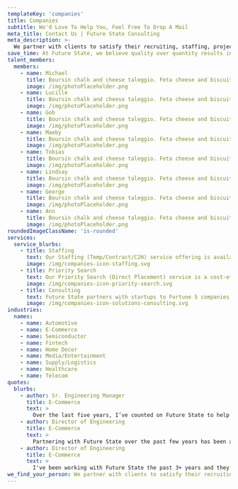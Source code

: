```yaml
---
templateKey: 'companies'
title: Companies
subtitle: We'd Love To Help You, Feel Free To Drop A Mail
meta_title: Contact Us | Future State Consulting
meta_description: >-
  We partner with clients to satisfy their recruiting, staffing, project hiring and executive search needs with custom, scalable solutions. We provide team building and onboarding consultation that results in near-term value or opportunities for greater impact down the road.
save_time: At Future State, we believe quality over quantity results in the best outcomes. That means we nurture relationships first, and then do the legwork to pre-screen and match right-fit, diverse candidates with organizations, and provide custom consulting. Ultimately we save our clients, time, energy and the stress of needing to conduct robust and time consuming screening processes.
talent_members:
  members:
    - name: Michael
      title: Boursin chalk and cheese taleggio. Feta cheese and biscuits cottage cheese brie fromage frais dolcelatte who moved my cheese smelly cheese. Port-salut paneer dolcelatte cheesy feet squirty cheese cheese triangles gouda fromage.
      image: /img/photoPlaceholder.png
    - name: Lucille
      title: Boursin chalk and cheese taleggio. Feta cheese and biscuits cottage cheese brie fromage frais dolcelatte who moved my cheese smelly cheese. Port-salut paneer dolcelatte cheesy feet squirty cheese cheese triangles gouda fromage.
      image: /img/photoPlaceholder.png
    - name: Gob
      title: Boursin chalk and cheese taleggio. Feta cheese and biscuits cottage cheese brie fromage frais dolcelatte who moved my cheese smelly cheese. Port-salut paneer dolcelatte cheesy feet squirty cheese cheese triangles gouda fromage.
      image: /img/photoPlaceholder.png
    - name: Maeby
      title: Boursin chalk and cheese taleggio. Feta cheese and biscuits cottage cheese brie fromage frais dolcelatte who moved my cheese smelly cheese. Port-salut paneer dolcelatte cheesy feet squirty cheese cheese triangles gouda fromage.
      image: /img/photoPlaceholder.png
    - name: Tobias
      title: Boursin chalk and cheese taleggio. Feta cheese and biscuits cottage cheese brie fromage frais dolcelatte who moved my cheese smelly cheese. Port-salut paneer dolcelatte cheesy feet squirty cheese cheese triangles gouda fromage.
      image: /img/photoPlaceholder.png
    - name: Lindsay
      title: Boursin chalk and cheese taleggio. Feta cheese and biscuits cottage cheese brie fromage frais dolcelatte who moved my cheese smelly cheese. Port-salut paneer dolcelatte cheesy feet squirty cheese cheese triangles gouda fromage.
      image: /img/photoPlaceholder.png
    - name: George
      title: Boursin chalk and cheese taleggio. Feta cheese and biscuits cottage cheese brie fromage frais dolcelatte who moved my cheese smelly cheese. Port-salut paneer dolcelatte cheesy feet squirty cheese cheese triangles gouda fromage.
      image: /img/photoPlaceholder.png
    - name: Ann
      title: Boursin chalk and cheese taleggio. Feta cheese and biscuits cottage cheese brie fromage frais dolcelatte who moved my cheese smelly cheese. Port-salut paneer dolcelatte cheesy feet squirty cheese cheese triangles gouda fromage.
      image: /img/photoPlaceholder.png
roundedImageClassName: 'is-rounded'
services:
  service_blurbs:
    - title: Staffing
      text: Our Staffing (Temp/Contract/C2H) service offering is available for companies that do not currently have the resources to onboard a qualified candidate for a given position. Most of our clients operate under a contract-to-hire model and we encourage conversion to a client site if a candidate is interested in doing so.
      image: /img/companies-icon-staffing.svg
    - title: Priority Search
      text: Our Priority Search (Direct Placement) service is a cost-effective method of guaranteeing our concerted effort to fill multiple openings or hard-to-fill positions. This is ideal for a fast-growing company that has aggressive hiring plans.
      image: /img/companies-icon-priority-search.svg
    - title: Consulting
      text: Future State partners with startups to Fortune 5 companies to create solutions around the toughest software problems. We excel in mobile, web, and cloud platform development and can apply our expertise to your product, no matter where it is in the product lifecycle.
      image: /img/companies-icon-solutions-consulting.svg
industries:
  names:
    - name: Automotive
    - name: E-Commerce
    - name: Semiconductor
    - name: Fintech
    - name: Home Decor
    - name: Media/Entertainment
    - name: Supply/Logistics
    - name: Healthcare
    - name: Telecom
quotes:
  blurbs:
    - author: Sr. Engineering Manager
      title: E-Commerce
      text: >
        Over the last five years, I’ve counted on Future State to help me build world-class teams at Nike, WalmartLabs, and now eBay. With every engagement, whether I’m looking to hire a single specialist or build an entire squad, the team at Future State listens to my needs, and quickly delivers a short list of candidates that are excited for the opportunity.
    - author: Director of Engineering
      title: E-Commerce
      text: >
        Partnering with Future State over the past few years has been absolutely fantastic! Their collaborative approach in deeply understanding our business problem - both the vision of what we are building and where we are going, time and again has helped us establish and refine a hiring strategy that has found us many incredibly talented engineers and engineering leaders. I highly recommend working together with them. You will truly see the difference! Ultimately, when I need to fill a role, the team at Future State saves me time, money, and stress.
    - author: Director of Engineering
      title: E-Commerce
      text: >
        I've been working with Future State the past 3+ years and they have been great at finding the best talent for us! They are also extremely nice to work with! Would always recommend them!
we_find_your_person: We partner with clients to satisfy their recruiting, staffing, project hiring and executive search needs with custom, scalable solutions. We provide team building and onboarding consultation that results in near-term value or opportunities for greater impact down the road.
---
```

